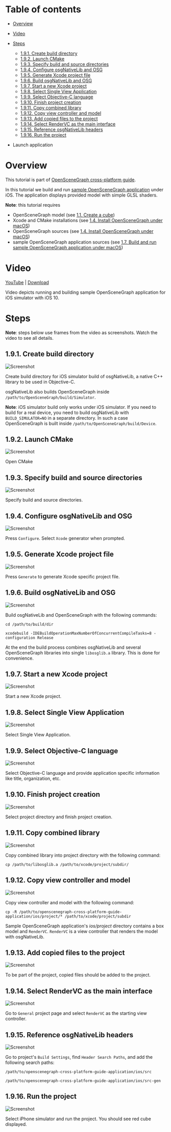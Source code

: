 Table of contents
=================

* [Overview](#overview)
* [Video](#video)
* [Steps](#steps)
  * [1.9.1. Create build directory](#step-build-dir)
  * [1.9.2. Launch CMake](#step-open-cmake)
  * [1.9.3. Specify build and source directories](#step-dirs)
  * [1.9.4. Configure osgNativeLib and OSG](#step-cfg)
  * [1.9.5. Generate Xcode project file](#step-generate)
  * [1.9.6. Build osgNativeLib and OSG](#step-build)
  * [1.9.7. Start a new Xcode project](#step-xcode)
  * [1.9.8. Select Single View Application](#step-single-view)
  * [1.9.9. Select Objective-C language](#step-objc)
  * [1.9.10. Finish project creation](#step-proj)
  * [1.9.11. Copy combined library](#step-copy-lib)
  * [1.9.12. Copy view controller and model](#step-copy)
  * [1.9.13. Add copied files to the project](#step-add)
  * [1.9.14. Select RenderVC as the main interface](#step-main)
  * [1.9.15. Reference osgNativeLib headers](#step-headers)
  * [1.9.16. Run the project](#step-run)

* Launch application


<a name="overview"/>

Overview
========

This tutorial is part of [OpenSceneGraph cross-platform guide](http://github.com/OGStudio/openscenegraph-cross-platform-guide).

In this tutorial we build and run
[sample OpenSceneGraph application](http://github.com/OGStudio/openscenegraph-cross-platform-guide-application)
under iOS. The application displays provided model with simple GLSL shaders.

**Note**: this tutorial requires
* OpenSceneGraph model (see [1.1. Create a cube](../1.1.CreateCube))
* Xcode and CMake installations (see [1.4. Install OpenSceneGraph under macOS](../1.4.InstallUnderMacOS))
* OpenSceneGraph sources (see [1.4. Install OpenSceneGraph under macOS](../1.4.InstallUnderMacOS))
* sample OpenSceneGraph application sources (see [1.7. Build and run sample OpenSceneGraph application under macOS](../1.7.SampleUnderMacOS))

<a name="video"/>

Video
=====

[YouTube](todo) | [Download](readme/video.mp4)

Video depicts running and building sample OpenSceneGraph application
for iOS simulator with iOS 10.

<a name="steps"/>

Steps
=====

**Note**: steps below use frames from the video as screenshots.
Watch the video to see all details.

<a name="step-build-dir"/>

1.9.1. Create build directory
-----------------------------

  ![Screenshot](readme/f021.png)

  Create build directory for iOS simulator build of osgNativeLib,
  a native C++ library to be used in Objective-C.

  osgNativeLib also builds OpenSceneGraph inside
  `/path/to/OpenSceneGraph/build/Simulator`.

  **Note**: iOS simulator build only works under iOS simulator. If you need
  to build for a real device, you need to build osgNativeLib
  with `BUILD_SIMULATOR=NO` in a separate directory. In such a case
  OpenSceneGraph is built inside `/path/to/OpenSceneGraph/build/Device`.

<a name="step-open-cmake"/>

1.9.2. Launch CMake
-------------------

  ![Screenshot](readme/f033.png)

  Open CMake

<a name="step-dirs"/>

1.9.3. Specify build and source directories
-------------------------------------------

  ![Screenshot](readme/f068.png)

  Specify build and source directories.

<a name="step-cfg"/>

1.9.4. Configure osgNativeLib and OSG
-------------------------------------

  ![Screenshot](readme/f083.png)

  Press `Configure`. Select `Xcode` generator when prompted.

<a name="step-generate"/>

1.9.5. Generate Xcode project file
-----------------------------------

  ![Screenshot](readme/f145.png)

  Press `Generate` to generate Xcode specific project file.

<a name="step-build"/>

1.9.6. Build osgNativeLib and OSG
---------------------------------

  ![Screenshot](readme/f180.png)

  Build osgNativeLib and OpenSceneGraph with the following commands:

  `cd /path/to/build/dir`

  `xcodebuild -IDEBuildOperationMaxNumberOfConcurrentCompileTasks=8 -configuration Release`

  At the end the build process combines osgNativeLib and several OpenSceneGraph
  libraries into single `libosglib.a` library. This is done for convenience.

<a name="step-xcode"/>

1.9.7. Start a new Xcode project
--------------------------------

  ![Screenshot](readme/f233.png)

  Start a new Xcode project.

<a name="step-single-view"/>

1.9.8. Select Single View Application
--------------------------------

  ![Screenshot](readme/f250.png)

  Select Single View Application.

<a name="step-objc"/>

1.9.9. Select Objective-C language
----------------------------------

  ![Screenshot](readme/f280.png)

  Select Objective-C language and provide application specific
  information like title, organization, etc.

<a name="step-proj"/>

1.9.10. Finish project creation
-------------------------------

  ![Screenshot](readme/f299.png)

  Select project directory and finish project creation.

<a name="step-copy-lib"/>

1.9.11. Copy combined library
-----------------------------

  ![Screenshot](readme/f330.png)

  Copy combined library into project directory with the following command:

  `cp /path/to/libosglib.a /path/to/xcode/project/subdir/`

<a name="step-copy"/>

1.9.12. Copy view controller and model
--------------------------------------

  ![Screenshot](readme/f365.png)

  Copy view controller and model with the following command:

  `cp -R /path/to/openscenegraph-cross-platform-guide-application/ios/project/* /path/to/xcode/project/subdir`
  
  Sample OpenSceneGraph application's *ios/project* directory contains
  a box model and `RenderVC`. `RenderVC` is a view controller that renders
  the model with osgNativeLib.

<a name="step-add"/>

1.9.13. Add copied files to the project
---------------------------------------

  ![Screenshot](readme/f382.png)

  To be part of the project, copied files should be added to the project.

<a name="step-main"/>

1.9.14. Select RenderVC as the main interface
---------------------------------------------

  ![Screenshot](readme/f396.png)

  Go to `General` project page and select `RenderVC` as
  the starting view controller.

<a name="step-headers"/>

1.9.15. Reference osgNativeLib headers
--------------------------------------

  ![Screenshot](readme/f456.png)

  Go to project's `Build Settings`, find `Header Search Paths`, and
  add the following search paths:

  `/path/to/openscenegraph-cross-platform-guide-application/ios/src`

  `/path/to/openscenegraph-cross-platform-guide-application/ios/src-gen`

<a name="step-run"/>

1.9.16. Run the project
-----------------------

  ![Screenshot](readme/f527.png)

  Select iPhone simulator and run the project.
  You should see red cube displayed.

